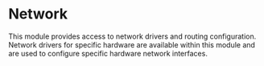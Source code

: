 # Network

This module provides access to network drivers and routing configuration. Network drivers for specific hardware are available within this module and are used to configure specific hardware network interfaces.
